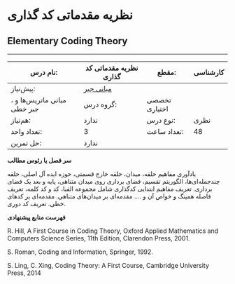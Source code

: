 # نظریه مقدماتی کد گذاری
## Elementary Coding Theory
_______________________________________________________________________________
| نام درس:    | نظریه مقدماتی کد گذاری                                                        | مقطع:       | کارشناسی      |
| ----------- | ----------------------------------------------------------------------------- | ----------- | ------------- |
| پیش‌نیاز:   | [مبانی جبر](../elective/Foundation-of-Algebra.md)
، مبانی ماتریس‌ها و جبر خطی | گروه درس:   | تخصصی اختیاری |
| هم‌نیاز:    | ندارد                                                                         | نوع درس:    | نظری          |
| تعداد واحد: | 3                                                                             | تعداد ساعت: | 48            |
| حل تمرین:   |  ندارد                                                                        |             |               |

**سر فصل یا رئوس مطالب**

یادآوری مفاهیم حلقه، میدان، حلقه خارج قسمتی، حوزه ایده آل اصلی، حلقه چندجمله‌ای‌ها، الگوریتم تقسیم، فضای برداری روی میدان متناهی، پایه و بعد یک فضای برداری. تعریف مفاهیم ابتدایی کدگذاری شامل مجموعه الفبا، کد و کد کلمه، تعریف فاصله همینگ و خواص آن و ….  مقدمه‌ای بر میدان‌های متناهی. مقدمه‌ای بر کدهای خطی. تعریف کد دوری.

**فهرست منابع پیشنهادی**

R. Hill, A First Course in Coding Theory, Oxford Applied Mathematics and Computers Science Series, 11th Edition, Clarendon Press, 2001.

S. Roman, Coding and Information, Springer, 1992.

S. Ling, C. Xing, Coding Theory: A First Course, Cambridge University Press, 2014
